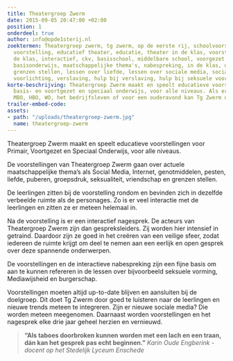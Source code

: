 ```yaml
---
title: Theatergroep Zwerm
date: 2015-09-05 20:47:00 +02:00
position: 1
onderdeel: true
author: info@opde1sterij.nl
zoektermen: Theatergroep zwerm, tg zwerm, op de eerste rij, schoolvoorstelling, educatieve
  voorstelling, educatief theater, educatie, theater in de klas, voorstellingen in
  de klas, interactief, ckv, basisschool, middelbare school, voorgezet onderwijs,
  basisonderwijs, maatschappelijke thema's, nabespreking, in de klas, de klas, verliefdheid,
  grenzen stellen, lessen over liefde, lessen over sociale media, social media, seksuele
  voorlichting, verslaving, hulp bij verslaving, hulp bij seksuele voorlichting,
korte-beschrijving: Theatergroep Zwerm maakt en speelt educatieve voorstellingen voor
  basis- en voortgezet en speciaal onderwijs, voor alle niveaus. Als er vraag is vanuit
  MBO, HBO, WO, het bedrijfsleven of voor een ouderavond kan Tg Zwerm daaraan voldoen.
trailer-embed-code: 
assets:
- path: "/uploads/theatergroep-zwerm.jpg"
  name: theatergroep-zwerm
---
```


Theatergroep Zwerm maakt en speelt educatieve voorstellingen voor Primair, Voortgezet en Speciaal Onderwijs, voor alle niveaus.   

De voorstellingen van Theatergroep Zwerm gaan over actuele maatschappelijke thema’s als Social Media, Internet, genotmiddelen, pesten, liefde, puberen, groepsdruk, seksualiteit, vriendschap en grenzen stellen.  

De leerlingen zitten bij de voorstelling rondom en bevinden zich in dezelfde verbeelde ruimte als de personages. Zo is er veel interactie met de leerlingen en zitten ze er meteen  helemaal in.   

Na de voorstelling is er een interactief nagesprek. De acteurs van Theatergroep Zwerm zijn dan gespreksleiders. Zij worden hier intensief in getraind. Daardoor zijn ze goed in het creëren van een veilige sfeer, zodat iedereen de ruimte krijgt om deel te nemen aan een eerlijk en open gesprek over deze spannende onderwerpen.  

De voorstellingen en de interactieve nabespreking zijn een fijne basis om aan te kunnen refereren in de lessen over bijvoorbeeld seksuele vorming, Mediawijsheid en burgerschap.  

Voorstellingen moeten altijd up-to-date blijven en aansluiten bij de doelgroep. Dit doet Tg Zwerm door goed te luisteren naar de leerlingen en nieuwe trends meteen te integreren. Zijn er nieuwe sociale media? Die worden meteen meegenomen. Daarnaast worden voorstellingen en het nagesprek elke drie jaar geheel herzien en vernieuwd. 

>**“Als taboes doorbroken kunnen worden met een lach en een traan, dán kan het gesprek pas echt beginnen.”** *Karin Oude Engberink - docent op het Stedelijk Lyceum Enschede*
